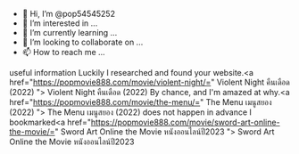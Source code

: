 - 👋 Hi, I’m @pop54545252
- 👀 I’m interested in ...
- 🌱 I’m currently learning ...
- 💞️ I’m looking to collaborate on ...
- 📫 How to reach me ...

<!---
pop54545252/pop54545252 is a ✨ special ✨ repository because its `README.md` (this file) appears on your GitHub profile.
You can click the Preview link to take a look at your changes.
--->
useful information Luckily I researched and found your website.<a href="https://popmovie888.com/movie/violent-night/=" Violent Night คืนเดือด (2022)  "> Violent Night คืนเดือด (2022) </a>
By chance, and I'm amazed at why.<a href="https://popmovie888.com/movie/the-menu/=" The Menu เมนูสยอง (2022) "> The Menu เมนูสยอง (2022) </a>
does not happen in advance I bookmarked<a href="https://popmovie888.com/movie/sword-art-online-the-movie/=" Sword Art Online the Movie หนังออนไลน์ปี2023  "> Sword Art Online the Movie หนังออนไลน์ปี2023 </a>
